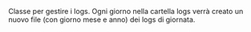 Classe per gestire i logs. Ogni giorno nella cartella logs verrà
creato un nuovo file (con giorno mese e anno) dei logs di giornata.
